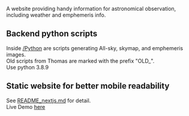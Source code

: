 A website providing handy information for astronomical observation, including weather and emphemeris info.  
  
## Backend python scripts
Inside [/Python](/Python) are scripts generating All-sky, skymap, and emphemeris images.  
Old scripts from Thomas are marked with the prefix "OLD_".  
Use python 3.8.9

## Static website for better mobile readability
See [README_nextjs.md](/README_nextjs.md) for detail.  
Live Demo [here](https://ct-chu.github.io/astroInfo/)